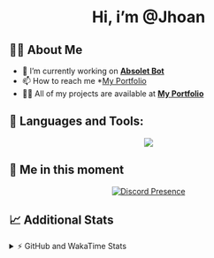 <h1 align="center">Hi, i’m @Jhoan</h1>

## 🙋‍♂️ About Me

- 🔭 I’m currently working on **[Absolet Bot](https://strider.cloud)**
- 📫 How to reach me *[My Portfolio](https://jhoan.me/contact)
- 👨‍💻 All of my projects are available at **[My Portfolio](https://jhoan.me)**

## 🚀 Languages and Tools:
<p align="center">
  <a href="https://skillicons.dev">
    <img src="https://skillicons.dev/icons?i=js,ts,html,css,bootstrap,nodejs,express,vscode,neovim,vim,atom,cloudflare,git,github,discord,bots,linux,mongodb,nginx,redis,wordpress,heroku&perline=11" />
  </a>
</p>
  
## 👤 Me in this moment
<p align="center">
    <a href="https://discord.com/users/612460795124776960" target="_blank" rel="nofollow">
        <img src="https://lanyard-profile-readme.vercel.app/api/612460795124776960?idleMessage=Probably%20coding%20Absolet..." alt="Discord Presence" align="center">
    </a>
</p>

## 📈 Additional Stats
<details>
    <summary>⚡ GitHub and WakaTime Stats</summary>
    <br/>

<!--START_SECTION:waka-->
![Code Time](http://img.shields.io/badge/Code%20Time-637%20hrs%205%20mins-blue)

**🐱 My GitHub Data** 

> 📦 185.3 kB Used in GitHub's Storage 
 > 
> 🏆 163 Contributions in the Year 2023
 > 
> 💼 Opted to Hire
 > 
> 📜 4 Public Repositories 
 > 
> 🔑 42 Private Repositories 
 > 
**I'm an Early 🐤** 

```text
🌞 Morning                212 commits         ██░░░░░░░░░░░░░░░░░░░░░░░   07.88 % 
🌆 Daytime                1287 commits        ████████████░░░░░░░░░░░░░   47.83 % 
🌃 Evening                1082 commits        ██████████░░░░░░░░░░░░░░░   40.21 % 
🌙 Night                  110 commits         █░░░░░░░░░░░░░░░░░░░░░░░░   04.09 % 
```
📅 **I'm Most Productive on Saturday** 

```text
Monday                   406 commits         ████░░░░░░░░░░░░░░░░░░░░░   15.09 % 
Tuesday                  441 commits         ████░░░░░░░░░░░░░░░░░░░░░   16.39 % 
Wednesday                399 commits         ████░░░░░░░░░░░░░░░░░░░░░   14.83 % 
Thursday                 269 commits         ██░░░░░░░░░░░░░░░░░░░░░░░   10.00 % 
Friday                   342 commits         ███░░░░░░░░░░░░░░░░░░░░░░   12.71 % 
Saturday                 503 commits         █████░░░░░░░░░░░░░░░░░░░░   18.69 % 
Sunday                   331 commits         ███░░░░░░░░░░░░░░░░░░░░░░   12.30 % 
```


📊 **This Week I Spent My Time On** 

```text
🕑︎ Time Zone: America/Bogota

💬 Programming Languages: 
No Activity Tracked This Week

🔥 Editors: 
No Activity Tracked This Week

🐱‍💻 Projects: 
No Activity Tracked This Week

💻 Operating System: 
No Activity Tracked This Week
```

**I Mostly Code in JavaScript** 

```text
JavaScript               17 repos            █████████████░░░░░░░░░░░░   53.12 % 
TypeScript               7 repos             █████░░░░░░░░░░░░░░░░░░░░   21.88 % 
Java                     4 repos             ███░░░░░░░░░░░░░░░░░░░░░░   12.50 % 
SCSS                     1 repo              █░░░░░░░░░░░░░░░░░░░░░░░░   03.12 % 
CSS                      1 repo              █░░░░░░░░░░░░░░░░░░░░░░░░   03.12 % 
```




 Last Updated on 04/04/2023 04:35:52 UTC
<!--END_SECTION:waka-->
</details>

